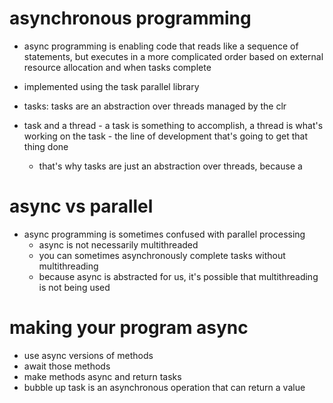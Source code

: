 # asynchronous programming
- async programming is enabling code that reads like a sequence of statements, but executes in a more complicated order based on external resource allocation and when tasks complete
- implemented using the task parallel library

- tasks: tasks are an abstraction over threads managed by the clr
- task and a thread - a task is something to accomplish, a thread is what's working on the task - the line of development that's going to get that thing done
    - that's why tasks are just an abstraction over threads, because a 

# async vs parallel
- async programming is sometimes confused with parallel processing
    - async is not necessarily multithreaded
    - you can sometimes asynchronously complete tasks without multithreading
    - because async is abstracted for us, it's possible that multithreading is not being used

# making your program async
- use async versions of methods
- await those methods
- make methods async and return tasks
- bubble up
task is an asynchronous operation that can return a value